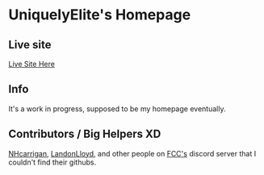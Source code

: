 # UniquelyElite's Homepage

## Live site
[Live Site Here](https://uniquelyelite.github.io/home/index.html)

## Info

It's a work in progress, supposed to be my homepage eventually.

## Contributors / Big Helpers XD

[NHcarrigan](https://github.com/nhcarrigan), 
[LandonLloyd](https://github.com/LandonLloyd), 
and other people on [FCC's](https://www.freecodecamp.org/) discord server that I couldn't find their githubs.